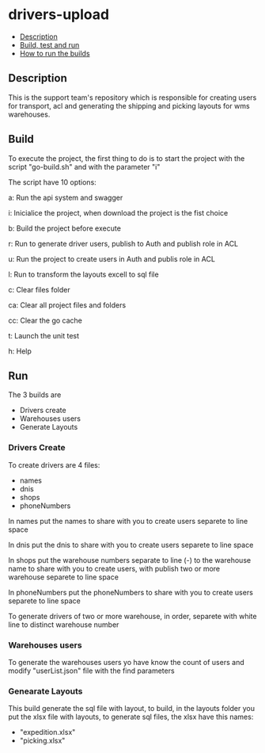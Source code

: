 # drivers-upload
- [Description](#Description)
- [Build, test and run](#Build)
- [How to run the builds](#Run)

## Description

This is the support team's repository which is responsible for creating users for transport, acl and generating the shipping and picking layouts for wms warehouses.

## Build
To execute the project, the first thing to do is to start the project with the script "go-build.sh" and with the parameter "i"

The script have 10 options:

a: Run the api system and swagger

i: Inicialice the project, when download the project is the fist choice

b: Build the project before execute

r: Run to generate driver users, publish to Auth and publish role in ACL

u: Run the project to create users in Auth and publis role in ACL

l: Run to transform the layouts excell to sql file

c: Clear files folder

ca: Clear all project files and folders

cc: Clear the go cache

t: Launch the unit test

h: Help

## Run

The 3 builds are
- Drivers create
- Warehouses users
- Generate Layouts

### Drivers Create

To create drivers are 4 files:

- names
- dnis
- shops
- phoneNumbers

In names put the names to share with you to create users separete to line space

In dnis put the dnis to share with you to create users separete to line space

In shops put the warehouse numbers separate to line (-) to the warehouse name to share with you to create users, with publish two or more warehouse separete to line space

In phoneNumbers put the phoneNumbers to share with you to create users separete to line space

To generate drivers of two or more warehouse, in order, separete with white line to distinct warehouse number

### Warehouses users

To generate the warehouses users yo have know the count of users and modify "userList.json" file with the find parameters

### Genearate Layouts

This build generate the sql file with layout, to build, in the layouts folder you put the xlsx file with layouts, to generate sql files, the xlsx have this names:
- "expedition.xlsx"
- "picking.xlsx"